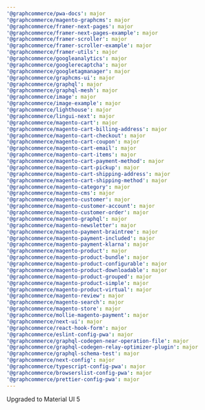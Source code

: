 ```yaml
---
'@graphcommerce/pwa-docs': major
'@graphcommerce/magento-graphcms': major
'@graphcommerce/framer-next-pages': major
'@graphcommerce/framer-next-pages-example': major
'@graphcommerce/framer-scroller': major
'@graphcommerce/framer-scroller-example': major
'@graphcommerce/framer-utils': major
'@graphcommerce/googleanalytics': major
'@graphcommerce/googlerecaptcha': major
'@graphcommerce/googletagmanager': major
'@graphcommerce/graphcms-ui': major
'@graphcommerce/graphql': major
'@graphcommerce/graphql-mesh': major
'@graphcommerce/image': major
'@graphcommerce/image-example': major
'@graphcommerce/lighthouse': major
'@graphcommerce/lingui-next': major
'@graphcommerce/magento-cart': major
'@graphcommerce/magento-cart-billing-address': major
'@graphcommerce/magento-cart-checkout': major
'@graphcommerce/magento-cart-coupon': major
'@graphcommerce/magento-cart-email': major
'@graphcommerce/magento-cart-items': major
'@graphcommerce/magento-cart-payment-method': major
'@graphcommerce/magento-cart-pickup': major
'@graphcommerce/magento-cart-shipping-address': major
'@graphcommerce/magento-cart-shipping-method': major
'@graphcommerce/magento-category': major
'@graphcommerce/magento-cms': major
'@graphcommerce/magento-customer': major
'@graphcommerce/magento-customer-account': major
'@graphcommerce/magento-customer-order': major
'@graphcommerce/magento-graphql': major
'@graphcommerce/magento-newsletter': major
'@graphcommerce/magento-payment-braintree': major
'@graphcommerce/magento-payment-included': major
'@graphcommerce/magento-payment-klarna': major
'@graphcommerce/magento-product': major
'@graphcommerce/magento-product-bundle': major
'@graphcommerce/magento-product-configurable': major
'@graphcommerce/magento-product-downloadable': major
'@graphcommerce/magento-product-grouped': major
'@graphcommerce/magento-product-simple': major
'@graphcommerce/magento-product-virtual': major
'@graphcommerce/magento-review': major
'@graphcommerce/magento-search': major
'@graphcommerce/magento-store': major
'@graphcommerce/mollie-magento-payment': major
'@graphcommerce/next-ui': major
'@graphcommerce/react-hook-form': major
'@graphcommerce/eslint-config-pwa': major
'@graphcommerce/graphql-codegen-near-operation-file': major
'@graphcommerce/graphql-codegen-relay-optimizer-plugin': major
'@graphcommerce/graphql-schema-test': major
'@graphcommerce/next-config': major
'@graphcommerce/typescript-config-pwa': major
'@graphcommerce/browserslist-config-pwa': major
'@graphcommerce/prettier-config-pwa': major
---
```


Upgraded to Material UI 5
